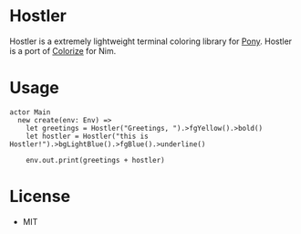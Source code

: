 # Hostler

Hostler is a extremely lightweight terminal coloring library for [Pony](http://ponylang.org).
Hostler is a port of [Colorize](http://github.com/molnarmark/colorize) for Nim.

# Usage
```pony
actor Main
  new create(env: Env) =>
    let greetings = Hostler("Greetings, ").>fgYellow().>bold()
    let hostler = Hostler("this is Hostler!").>bgLightBlue().>fgBlue().>underline()

    env.out.print(greetings + hostler)
```

# License
  - MIT